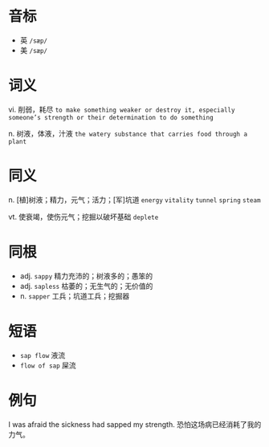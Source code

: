 # 音标

- 英 `/sæp/`
- 美 `/sæp/`

# 词义

vi. 削弱，耗尽
`to make something weaker or destroy it, especially someone’s strength or their determination to do something`

n. 树液，体液，汁液
`the watery substance that carries food through a plant`

# 同义

n. [植]树液；精力，元气；活力；[军]坑道
`energy` `vitality` `tunnel` `spring` `steam`

vt. 使衰竭，使伤元气；挖掘以破坏基础
`deplete`

# 同根

- adj. `sappy` 精力充沛的；树液多的；愚笨的
- adj. `sapless` 枯萎的；无生气的；无价值的
- n. `sapper` 工兵；坑道工兵；挖掘器

# 短语

- `sap flow` 液流
- `flow of sap` 屎流

# 例句

I was afraid the sickness had sapped my strength.
恐怕这场病已经消耗了我的力气。


